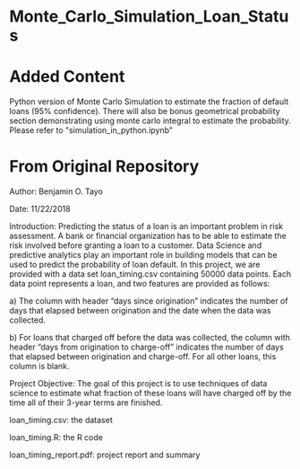 # Monte_Carlo_Simulation_Loan_Status

# Added Content

Python version of Monte Carlo Simulation to estimate the fraction of default loans (95% confidence). There will also be bonus geometrical probability section demonstrating using monte carlo integral to estimate the probability. Please refer to "simulation_in_python.ipynb"


# From Original Repository

Author: Benjamin O. Tayo

Date: 11/22/2018

Introduction: Predicting the status of a loan is an important problem in risk assessment. A bank or financial organization has to be able to estimate the risk involved before granting a loan to a customer. Data Science and predictive analytics play an important role in building models that can be used to predict the probability of loan default. In this project, we are provided with a data set loan_timing.csv containing 50000 data points. Each data point represents a loan, and two features are provided as follows:

a) The column with header “days since origination” indicates the number of days that elapsed between origination and the date when the data was collected.

b) For loans that charged off before the data was collected, the column with header “days from origination to charge-off” indicates the number of days that elapsed between origination and charge-off. For all other loans, this column is blank.

Project Objective: The goal of this project is to use techniques of data science to estimate what fraction of these loans will have charged off by the time all of their 3-year terms are finished.

loan_timing.csv: the dataset

loan_timing.R: the R code

loan_timing_report.pdf: project report and summary

